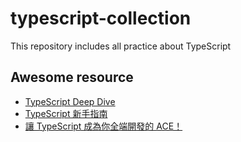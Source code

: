 # typescript-collection
This repository includes all practice about TypeScript

## Awesome resource
- [TypeScript Deep Dive](https://basarat.gitbook.io/typescript/)
- [TypeScript 新手指南](https://willh.gitbook.io/typescript-tutorial/)
- [讓 TypeScript 成為你全端開發的 ACE！](https://ithelp.ithome.com.tw/users/20120614/ironman/2685)